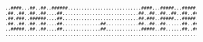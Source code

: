     ..####...##..##..######...........................####...#####...#####..                                                                                                                  
    .##..##..##..##....##............................##..##..##..##..##..##.                                                                                                                  
    .##.###..######....##............................##.###..#####...#####..                                                                                                                  
    .##..##..##..##....##..............##............##..##..##......##..##.                                                                                                                  
    ..#####..##..##....##..............##.............#####..##......##..##.                                                                                                                  
    ........................................................................                                                                                                                                                                                                                          
